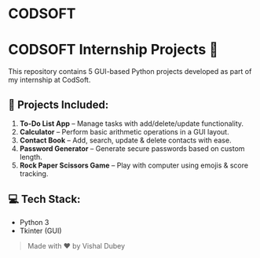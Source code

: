 # CODSOFT
# CODSOFT Internship Projects 🚀

This repository contains 5 GUI-based Python projects developed as part of my internship at CodSoft.

## 🔹 Projects Included:
1. **To-Do List App** – Manage tasks with add/delete/update functionality.
2. **Calculator** – Perform basic arithmetic operations in a GUI layout.
3. **Contact Book** – Add, search, update & delete contacts with ease.
4. **Password Generator** – Generate secure passwords based on custom length.
5. **Rock Paper Scissors Game** – Play with computer using emojis & score tracking.

## 💻 Tech Stack:
- Python 3
- Tkinter (GUI)

> Made with ❤️ by Vishal Dubey

